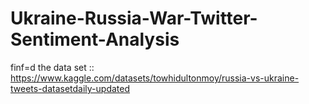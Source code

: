 # Ukraine-Russia-War-Twitter-Sentiment-Analysis



finf=d the data set ::
https://www.kaggle.com/datasets/towhidultonmoy/russia-vs-ukraine-tweets-datasetdaily-updated
